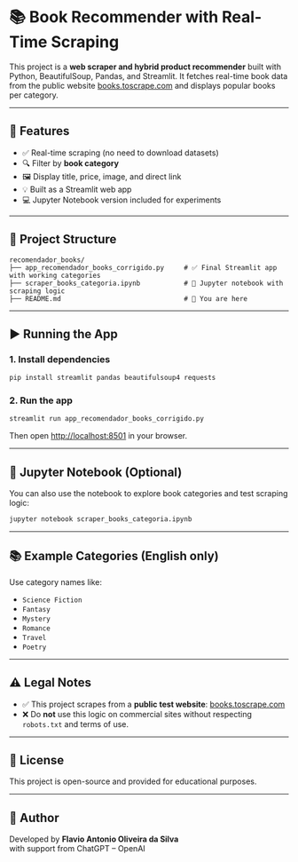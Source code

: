 
# 📚 Book Recommender with Real-Time Scraping

This project is a **web scraper and hybrid product recommender** built with Python, BeautifulSoup, Pandas, and Streamlit. It fetches real-time book data from the public website [books.toscrape.com](https://books.toscrape.com) and displays popular books per category.

---

## 🚀 Features

- ✅ Real-time scraping (no need to download datasets)
- 🔍 Filter by **book category**
- 🖼️ Display title, price, image, and direct link
- 💡 Built as a Streamlit web app
- 💻 Jupyter Notebook version included for experiments

---

## 📂 Project Structure

```
recomendador_books/
├── app_recomendador_books_corrigido.py     # ✅ Final Streamlit app with working categories
├── scraper_books_categoria.ipynb           # 📓 Jupyter notebook with scraping logic
├── README.md                               # 📘 You are here
```

---

## ▶️ Running the App

### 1. Install dependencies

```bash
pip install streamlit pandas beautifulsoup4 requests
```

### 2. Run the app

```bash
streamlit run app_recomendador_books_corrigido.py
```

Then open [http://localhost:8501](http://localhost:8501) in your browser.

---

## 🧪 Jupyter Notebook (Optional)

You can also use the notebook to explore book categories and test scraping logic:

```bash
jupyter notebook scraper_books_categoria.ipynb
```

---

## 📚 Example Categories (English only)

Use category names like:

- `Science Fiction`
- `Fantasy`
- `Mystery`
- `Romance`
- `Travel`
- `Poetry`

---

## ⚠️ Legal Notes

- ✅ This project scrapes from a **public test website**: [books.toscrape.com](https://books.toscrape.com)
- ❌ Do **not** use this logic on commercial sites without respecting `robots.txt` and terms of use.

---

## 📌 License

This project is open-source and provided for educational purposes.

---

## 🤖 Author

Developed by **Flavio Antonio Oliveira da Silva**  
with support from ChatGPT – OpenAI
